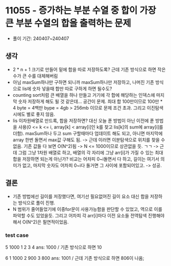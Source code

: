 # 11055 - 증가하는 부분 수열 중 합이 가장 큰 부분 수열의 합을 출력하는 문제
- 풀이 기간: 240407~240407

## 생각

- 2 * n + 1 크기로 만들어 밑에 합을 따로 저장하도록?
근데 기존 방식으로 하면 작은 수가 큰 수를 대체해버림
- 아님 maxSum하나만 구하면 되니까 maxSum하나만 저장하고, 나머진 기존 방식으로 lis에 숫자 넣을때 합만 따로 구하게 하면 될수도?
- counting sort처럼 큰 배열을 하나 만들고 거기에 각 합에 해당하는 인덱스에 마지막 숫자 저장하게 해도 될 것 같은데... 공간이 문제. 최대 합 100만이므로 100만 * 4 byte = 4백만 bype = 4gb > 256mb 이므로 문제 조건 초과. 그리고 이진탐색시에도 별로 좋지 않음.
- lis 이차원배열로 만드록, 합을 저장하면? 대신 오늘 푼 방법이 아닌 이전에 푼 방법을 사용(0 <= k <= i, array[k] < array[i]인 k를 찾고 lis[k]의 sum에 array[i]를 더함). maxSum하나 두고 sum 구할때마다 업데이트 해도 되고, 아니면 마지막에 array 한번 돌면서 max값 구해도 됨.
-> 근데 이러면 이분탐색으로 위치를 찾을 수 없음. 기존 값들 다 보면 O(N^2)됨
-> N <= 1000이므로 상관없을 듯. ㄱㄱ
-> 근데 그럼 그냥 1차원 배열로 하고, 배열의 각 자리에 그냥 arr[i]가 가질 수 있는 최대 합을 저장하면 되는게 아닌가? 비교는 어차피 0~i돌면서 다 하고, 길이는 여기서 의미가 없고, 마지막 숫자도 어차피 0~i다 돌거면 그 사이에 포함되어있고.
-> 성공.

## 결론
- 기존 방법에선 길이를 저장했다면, 여기선 필요없어진 길이 요소 대신 합을 저장하는 방식으로 풀이 진행.
- N 범위가 줄어들었기에 이중for문이 사용가능함을 판단할 수 있었고, 역으로 이를 파악할 수도 있었을듯. 그리고 어차피 각 arr[i]마다 이전 요소들 전역탐색 진행해야해서 O(N^2)은 필연적이었음.

### test case

5
1000 1 2 3 4
ans: 1000 / 기존 방식으로 하면 10

6
1 1000 2 900 3 800
ans: 1001 / 근데 기존 방식으로 하면 806이 나옴;
